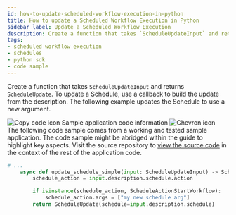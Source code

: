 ```yaml
---
id: how-to-update-scheduled-workflow-execution-in-python
title: How to update a Scheduled Workflow Execution in Python
sidebar_label: Update a Scheduled Workflow Execution
description: Create a function that takes `ScheduleUpdateInput` and returns `ScheduleUpdate`.
tags:
- scheduled workflow execution
- schedules
- python sdk
- code sample
---
```


<!-- DO NOT EDIT THIS FILE DIRECTLY.
THIS FILE IS GENERATED from https://github.com/temporalio/documentation-samples-python/blob/main/schedule_your_workflow/update_schedule_dacx.py. -->

Create a function that takes `ScheduleUpdateInput` and returns `ScheduleUpdate`.
To update a Schedule, use a callback to build the update from the description.
The following example updates the Schedule to use a new argument.

<div class="copycode-notice-container"><div class="copycode-notice"><img data-style="copycode-icon" src="/icons/copycode.png" alt="Copy code icon" /> Sample application code information <img id="i-56fb1bbb-df39-4543-8d78-d1fb1d460fee" data-event="clickable-copycode-info" data-style="chevron-icon" src="/icons/chevron.png" alt="Chevron icon" /></div><div id="copycode-info-56fb1bbb-df39-4543-8d78-d1fb1d460fee" class="copycode-info">The following code sample comes from a working and tested sample application. The code sample might be abridged within the guide to highlight key aspects. Visit the source repository to <a href="https://github.com/temporalio/documentation-samples-python/blob/main/schedule_your_workflow/update_schedule_dacx.py">view the source code</a> in the context of the rest of the application code.</div></div>

```python
# ...
    async def update_schedule_simple(input: ScheduleUpdateInput) -> ScheduleUpdate:
        schedule_action = input.description.schedule.action

        if isinstance(schedule_action, ScheduleActionStartWorkflow):
            schedule_action.args = ["my new schedule arg"]
        return ScheduleUpdate(schedule=input.description.schedule)
```

